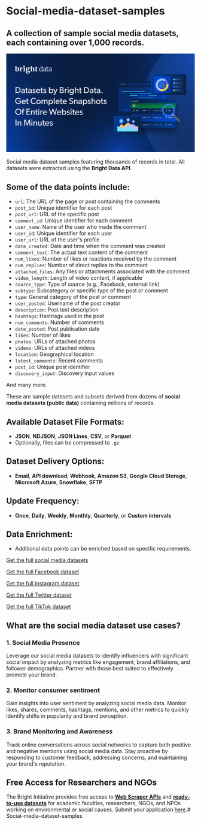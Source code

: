 # Social-media-dataset-samples

## A collection of sample social media datasets, each containing over 1,000 records.

![social media dataset header](https://github.com/luminati-io/Social-media-dataset-samples/blob/main/Social-media-datasets.png)

Social media dataset samples featuring thousands of records in total. All datasets were extracted using the **Bright Data API**.

## Some of the data points include:

- `url`: The URL of the page or post containing the comments  
- `post_id`: Unique identifier for each post  
- `post_url`: URL of the specific post  
- `comment_id`: Unique identifier for each comment  
- `user_name`: Name of the user who made the comment  
- `user_id`: Unique identifier for each user  
- `user_url`: URL of the user's profile  
- `date_created`: Date and time when the comment was created  
- `comment_text`: The actual text content of the comment  
- `num_likes`: Number of likes or reactions received by the comment  
- `num_replies`: Number of direct replies to the comment  
- `attached_files`: Any files or attachments associated with the comment  
- `video_length`: Length of video content, if applicable  
- `source_type`: Type of source (e.g., Facebook, external link)  
- `subtype`: Subcategory or specific type of the post or comment  
- `type`: General category of the post or comment
- `user_posted`: Username of the post creator  
- `description`: Post text description  
- `hashtags`: Hashtags used in the post  
- `num_comments`: Number of comments  
- `date_posted`: Post publication date  
- `likes`: Number of likes  
- `photos`: URLs of attached photos  
- `videos`: URLs of attached videos  
- `location`: Geographical location  
- `latest_comments`: Recent comments  
- `post_id`: Unique post identifier  
- `discovery_input`: Discovery input values  

And many more.

These are sample datasets and subsets derived from dozens of **social media datasets (public data)** containing millions of records.

## Available Dataset File Formats:

- **JSON**, **NDJSON**, **JSON Lines**, **CSV**, or **Parquet**
- Optionally, files can be compressed to `.gz`

## Dataset Delivery Options:

- **Email**, **API download**, **Webhook**, **Amazon S3**, **Google Cloud Storage**, **Microsoft Azure**, **Snowflake**, **SFTP**

## Update Frequency:

- **Once**, **Daily**, **Weekly**, **Monthly**, **Quarterly**, or **Custom intervals**

## Data Enrichment:

- Additional data points can be enriched based on specific requirements.

[Get the full social media datasets](https://brightdata.com/products/datasets/social-media)

[Get the full Facebook dataset](https://brightdata.com/products/datasets/facebook)

[Get the full Instagram dataset](https://brightdata.com/products/datasets/instagram)

[Get the full Twitter dataset](https://brightdata.com/products/datasets/twitter)

[Get the full TikTok dataset](https://brightdata.com/products/datasets/tiktok)

## What are the social media dataset use cases?

### 1. Social Media Presence
Leverage our social media datasets to identify influencers with significant social impact by analyzing metrics like engagement, brand affiliations, and follower demographics. Partner with those best suited to effectively promote your brand.

### 2. Monitor consumer sentiment
Gain insights into user sentiment by analyzing social media data. Monitor likes, shares, comments, hashtags, mentions, and other metrics to quickly identify shifts in popularity and brand perception.

### 3. Brand Monitoring and Awareness
Track online conversations across social networks to capture both positive and negative mentions using social media data. Stay proactive by responding to customer feedback, addressing concerns, and maintaining your brand's reputation.

## Free Access for Researchers and NGOs

The Bright Initiative provides free access to **[Web Scraper APIs](https://brightdata.com/products/web-scraper)** and **[ready-to-use datasets](https://brightdata.com/products/datasets)** for academic faculties, researchers, NGOs, and NPOs working on environmental or social causes. Submit your application [here](https://brightinitiative.com).# Social-media-dataset-samples
